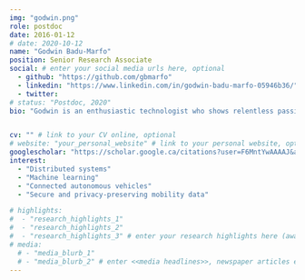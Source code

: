 ```yaml
---
img: "godwin.png"
role: postdoc
date: 2016-01-12
# date: 2020-10-12
name: "Godwin Badu-Marfo"
position: Senior Research Associate
social: # enter your social media urls here, optional
  - github: "https://github.com/gbmarfo"
  - linkedin: "https://www.linkedin.com/in/godwin-badu-marfo-05946b36/"
  - twitter:
# status: "Postdoc, 2020"
bio: "Godwin is an enthusiastic technologist who shows relentless passion for intelligent systems and disruptive technologies.  He originally hails from Ghana in West Africa but spent his recent years in Montreal, Canada where he actively participates  in data protection techniques for travel based models using state-of-art deep learning algorithms. He obtained his undergraduate degree in Geomatic Engineering at the University of Science and Technology in Ghana, a Master’s Degree in Management of Information Systems from Coventry University, United Kingdom and currently finalizing a PhD at Concordia University, Montreal-Canada. He started his Ph.D. in 2017 under the supervision of Prof. Bilal Farooq and Prof. Zachary Patterson. His research interests span on providing privacy protection for large-scale location-aware data using deep learning approaches in a distributed environment. In his leisure time, he spends time with family, teaches technology, and discovers new places!"


cv: "" # link to your CV online, optional
# website: "your_personal_website" # link to your personal website, optional
googlescholar: "https://scholar.google.ca/citations?user=F6MntYwAAAAJ&amp;hl=en" # link to your google scholar profile, optional
interest:
  - "Distributed systems"
  - "Machine learning"
  - "Connected autonomous vehicles"
  - "Secure and privacy-preserving mobility data"

# highlights:
#  - "research_highlights_1"
#  - "research_highlights_2"
#  - "research_highlights_3" # enter your research highlights here (awards, achievements, etc.), optional
# media:
  # - "media_blurb_1"
  # - "media_blurb_2" # enter <<media headlines>>, newspaper articles etc...
---
```

